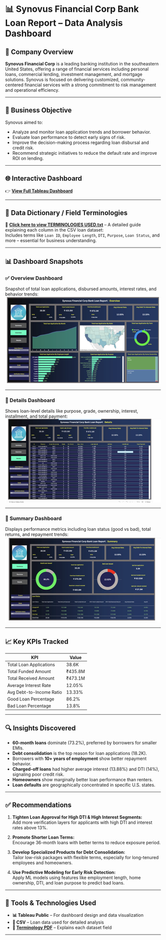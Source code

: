# 📊 Synovus Financial Corp Bank Loan Report – Data Analysis Dashboard

## 🏦 Company Overview

**Synovus Financial Corp** is a leading banking institution in the southeastern United States, offering a range of financial services including personal loans, commercial lending, investment management, and mortgage solutions. Synovus is focused on delivering customized, community-centered financial services with a strong commitment to risk management and operational efficiency.

---

## 🎯 Business Objective

Synovus aimed to:
- Analyze and monitor loan application trends and borrower behavior.
- Evaluate loan performance to detect early signs of risk.
- Improve the decision-making process regarding loan disbursal and credit risk.
- Recommend strategic initiatives to reduce the default rate and improve ROI on lending.

---

## 🌐 Interactive Dashboard

👉 **[View Full Tableau Dashboard](https://public.tableau.com/app/profile/rishabh.parakh1925/viz/SynovusFinancialCorpDataAnalysis/Overview)**

---

## 📄 Data Dictionary / Field Terminologies

📘 **[Click here to view TERMINOLOGIES USED.txt](TERMINOLOGIES%20USED.txt)** – A detailed guide explaining each column in the CSV loan dataset:  
Includes terms like `Loan ID`, `Employee Length`, `DTI`, `Purpose`, `Loan Status`, and more – essential for business understanding.

---

## 📊 Dashboard Snapshots

### ✅ Overview Dashboard  
Snapshot of total loan applications, disbursed amounts, interest rates, and behavior trends:  
![Overview](Images/Synovus_Financial_Corp_Bank_Loan_Report_Overview.png)

---

### 📌 Details Dashboard  
Shows loan-level details like purpose, grade, ownership, interest, installment, and total payment:  
![Details](Images/Synovus_Financial_Corp_Bank_Loan_Report_Details.png)

---

### 🔄 Summary Dashboard  
Displays performance metrics including loan status (good vs bad), total returns, and repayment trends:  
![Summary](Images/Synovus_Financial_Corp_Bank_Loan_Report_Summary.png)

---

## 📈 Key KPIs Tracked

| KPI                        | Value           |
|---------------------------|------------------|
| Total Loan Applications   | 38.6K           |
| Total Funded Amount       | ₹435.8M         |
| Total Received Amount     | ₹473.1M         |
| Average Interest Rate     | 12.05%          |
| Avg Debt-to-Income Ratio  | 13.33%          |
| Good Loan Percentage      | 86.2%           |
| Bad Loan Percentage       | 13.8%           |

---

## 🔍 Insights Discovered

- **60-month loans** dominate (73.2%), preferred by borrowers for smaller EMIs.
- **Debt consolidation** is the top reason for loan applications (18.2K).
- Borrowers with **10+ years of employment** show better repayment behavior.
- **Charged-off loans** had higher average interest (13.88%) and DTI (14%), signaling poor credit risk.
- **Homeowners** show marginally better loan performance than renters.
- **Loan defaults** are geographically concentrated in specific U.S. states.

---

## ✅ Recommendations

1. **Tighten Loan Approval for High DTI & High Interest Segments:**  
   Add more verification layers for applicants with high DTI and interest rates above 13%.

2. **Promote Shorter Loan Terms:**  
   Encourage 36-month loans with better terms to reduce exposure period.

3. **Develop Specialized Products for Debt Consolidation:**  
   Tailor low-risk packages with flexible terms, especially for long-tenured employees and homeowners.

4. **Use Predictive Modeling for Early Risk Detection:**  
   Apply ML models using features like employment length, home ownership, DTI, and loan purpose to predict bad loans.

---

## 🧰 Tools & Technologies Used

- **📊 Tableau Public** – For dashboard design and data visualization
- **📁 CSV** – Loan data used for detailed analysis
- **📄 [Terminology PDF](TERMINOLOGIES%20USED.txt)** – Explains each dataset field

---
